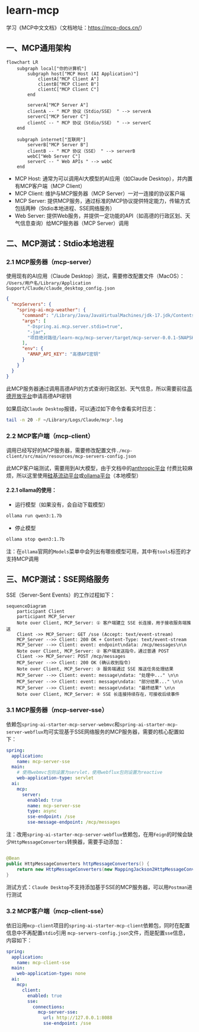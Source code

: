 # learn-mcp

学习《MCP中文文档》（文档地址：<https://mcp-docs.cn/>）

## 一、MCP通用架构

```mermaid
flowchart LR
    subgraph local["你的计算机"]
        subgraph host["MCP Host (AI Application)"]
            clientA["MCP Client A"]
            clientB["MCP Client B"]
            clientC["MCP Client C"]
        end

        serverA["MCP Server A"]
        clientA -- " MCP 协议（Stdio/SSE） " --> serverA
        serverC["MCP Server C"]
        clientC -- " MCP 协议（Stdio/SSE） " --> serverC
    end

    subgraph internet["互联网"]
        serverB["MCP Server B"]
        clientB -- " MCP 协议（SSE） " --> serverB
        webC["Web Server C"]
        serverC -- " Web APIs " --> webC
    end
```

* MCP Host: 通常为可以调用AI大模型的AI应用（如Claude Desktop），并内置有MCP客户端（MCP Client）
* MCP Client: 维护与MCP服务器（MCP Server）一对一连接的协议客户端
* MCP Server: 提供MCP服务，通过标准的MCP协议提供特定能力，传输方式包括两种（Stdio本地进程、SSE网络服务）
* Web Server: 提供Web服务，并提供一定功能的API（如高德的行政区划、天气信息查询）给MCP服务器（MCP Server）调用

## 二、MCP测试：Stdio本地进程

### 2.1 MCP服务器（mcp-server）

使用现有的AI应用（Claude Desktop）测试，需要修改配置文件（MacOS）：
`/Users/用户名/Library/Application Support/Claude/claude_desktop_config.json`

```json
{
  "mcpServers": {
    "spring-ai-mcp-weather": {
      "command": "/Library/Java/JavaVirtualMachines/jdk-17.jdk/Contents/Home/bin/java",
      "args": [
        "-Dspring.ai.mcp.server.stdio=true",
        "-jar",
        "项目绝对路径/learn-mcp/mcp-server/target/mcp-server-0.0.1-SNAPSHOT.jar"
      ],
      "env": {
        "AMAP_API_KEY": "高德API密钥"
      }
    }
  }
}
```

此MCP服务器通过调用高德API的方式查询行政区划、天气信息，所以需要前往[高德开放平台](https://lbs.amap.com/)申请高德API密钥

如果启动`Claude Desktop`报错，可以通过如下命令查看实时日志：

```bash
tail -n 20 -F ~/Library/Logs/Claude/mcp*.log
```

### 2.2 MCP客户端（mcp-client）

调用已经写好的MCP服务器，需要修改配置文件`./mcp-client/src/main/resources/mcp-servers-config.json`

此MCP客户端测试，需要用到AI大模型，由于文档中的[anthropic平台](https://www.anthropic.com/)
付费比较麻烦，所以这里使用[硅基流动平台](https://cloud.siliconflow.cn/)或[ollama平台](https://ollama.com/)（本地模型）

#### 2.2.1 ollama的使用：

* 运行模型（如果没有，会自动下载模型）

```bash
ollama run qwen3:1.7b
```

* 停止模型

```bash
ollama stop qwen3:1.7b
```

注：在`ollama`官网的`Models`菜单中会列出有哪些模型可用，其中有`tools`标签的才支持MCP调用

## 三、MCP测试：SSE网络服务

SSE（Server-Sent Events）的工作过程如下：

```mermaid
sequenceDiagram
    participant Client
    participant MCP_Server
    Note over Client, MCP_Server: ① 客户端建立 SSE 长连接，用于接收服务端推送
    Client ->> MCP_Server: GET /sse (Accept: text/event-stream)
    MCP_Server -->> Client: 200 OK + Content-Type: text/event-stream
    MCP_Server -->> Client: event: endpoint\ndata: /mcp/messages\n\n
    Note over Client, MCP_Server: ② 客户端发送指令，通过普通 POST
    Client ->> MCP_Server: POST /mcp/messages
    MCP_Server -->> Client: 200 OK (确认收到指令)
    Note over Client, MCP_Server: ③ 服务端通过 SSE 推送任务处理结果
    MCP_Server -->> Client: event: message\ndata: "处理中..." \n\n
    MCP_Server -->> Client: event: message\ndata: "部分结果..." \n\n
    MCP_Server -->> Client: event: message\ndata: "最终结果" \n\n
    Note over Client, MCP_Server: ④ SSE 长连接持续存在，可接收后续事件
```

### 3.1 MCP服务器（mcp-server-sse）

依赖包`spring-ai-starter-mcp-server-webmvc`和`spring-ai-starter-mcp-server-webflux`均可实现基于SSE网络服务的MCP服务器，需要的核心配置如下：

```yaml
spring:
  application:
    name: mcp-server-sse
  main:
    # 使用webmvc包则设置为servlet，使用webflux包则设置为reactive
    web-application-type: servlet
  ai:
    mcp:
      server:
        enabled: true
        name: mcp-server-sse
        type: async
        sse-endpoint: /sse
        sse-message-endpoint: /mcp/messages
```

注：改用`spring-ai-starter-mcp-server-webflux`依赖包，在用`Feign`的时候会缺少`HttpMessageConverters`转换器，需要手动添加：

```java

@Bean
public HttpMessageConverters httpMessageConverters() {
    return new HttpMessageConverters(new MappingJackson2HttpMessageConverter());
}
```

测试方式：`Claude Desktop`不支持添加基于SSE的MCP服务器，可以用`Postman`进行测试

### 3.2 MCP客户端（mcp-client-sse）

依旧沿用`mcp-client`项目的`spring-ai-starter-mcp-client`依赖包，同时在配置信息中不再配置`stdio`引用
`mcp-servers-config.json`文件，而是配置`sse`信息，内容如下：

```yaml
spring:
  application:
    name: mcp-client-sse
  main:
    web-application-type: none
  ai:
    mcp:
      client:
        enabled: true
        sse:
          connections:
            mcp-server-sse:
              url: http://127.0.0.1:8088
              sse-endpoint: /sse
```
